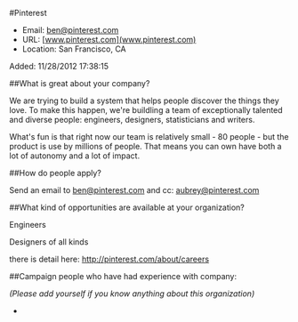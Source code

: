 
#Pinterest

* Email: [ben@pinterest.com](mailto:ben@pinterest.com)
* URL: [www.pinterest.com](www.pinterest.com)
* Location: San Francisco, CA

Added: 11/28/2012 17:38:15

##What is great about your company?

We are trying to build a system that helps people discover the things they love. To make this happen, we're buildling a team of exceptionally talented and diverse people: engineers, designers, statisticians and writers.



What's fun is that right now our team is relatively small - 80 people - but the product is use by millions of people. That means you can own have both a lot of autonomy and a lot of impact. 

##How do people apply?

Send an email to ben@pinterest.com and cc: aubrey@pinterest.com





##What kind of opportunities are available at your organization?

Engineers

Designers of all kinds

there is detail here: http://pinterest.com/about/careers

##Campaign people who have had experience with company:

*(Please add yourself if you know anything about this organization)*

* 


    